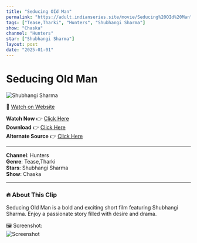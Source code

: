 ```yaml
---
title: "Seducing OId Man"
permalink: "https://adult.indianseries.site/movie/Seducing%20OId%20Man"
tags: ["Tease,Tharki", "Hunters", "Shubhangi Sharma"]
show: "Chaska"
channel: "Hunters"
star: ["Shubhangi Sharma"]
layout: post
date: "2025-01-01"
---
```


# Seducing OId Man

![Shubhangi Sharma](https://shorts.desisins.com/wp-content/uploads/2024/03/Shubhangi-Sharma-Chaska-Hunters-DesiSins.com_.jpg)

🔗 [Watch on Website](https://adult.indianseries.site/movie/Seducing%20OId%20Man)

**Watch Now** 👉 [Click Here](https://adult.indianseries.site/movie/Seducing%20OId%20Man)  
**Download** 👉 [Click Here](https://adult.indianseries.site/movie/Seducing%20OId%20Man)  
**Alternate Source** 👉 [Click Here](https://adult.indianseries.site/movie/Seducing%20OId%20Man)

---

**Channel**: Hunters  
**Genre**: Tease,Tharki  
**Stars**: Shubhangi Sharma  
**Show**: Chaska

---

### 🔥 About This Clip

Seducing OId Man is a bold and exciting short film featuring Shubhangi Sharma. Enjoy a passionate story filled with desire and drama.
 
🖼️ Screenshot:  
![Screenshot](https://shorts.desisins.com/wp-content/uploads/2024/03/Shubhangi-Sharma-Chaska-Hunters-DesiSins.com_.jpg)

